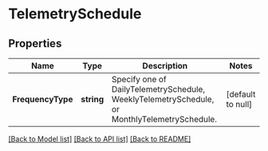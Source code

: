 # TelemetrySchedule

## Properties
Name | Type | Description | Notes
------------ | ------------- | ------------- | -------------
**FrequencyType** | **string** | Specify one of DailyTelemetrySchedule, WeeklyTelemetrySchedule, or MonthlyTelemetrySchedule. | [default to null]

[[Back to Model list]](../README.md#documentation-for-models) [[Back to API list]](../README.md#documentation-for-api-endpoints) [[Back to README]](../README.md)

